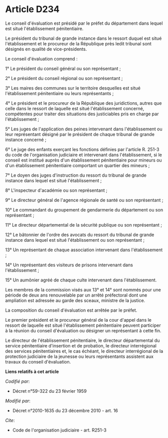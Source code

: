 # Article D234

Le conseil d'évaluation est présidé par le préfet du département dans lequel est situé l'établissement pénitentiaire. 

Le président du tribunal de grande instance dans le ressort duquel est situé l'établissement et le procureur de la République
près ledit tribunal sont désignés en qualité de vice-présidents. 

Le conseil d'évaluation comprend : 

1° Le président du conseil général ou son représentant ; 

2° Le président du conseil régional ou son représentant ; 

3° Les maires des communes sur le territoire desquelles est situé l'établissement pénitentiaire ou leurs représentants ; 

4° Le président et le procureur de la République des juridictions, autres que celle dans le ressort de laquelle est situé
l'établissement concerné, compétentes pour traiter des situations des justiciables pris en charge par l'établissement ; 

5° Les juges de l'application des peines intervenant dans l'établissement ou leur représentant désigné par le président de
chaque tribunal de grande instance concerné ; 

6° Le juge des enfants exerçant les fonctions définies par l'article R. 251-3 du code de l'organisation judiciaire et
intervenant dans l'établissement, si le conseil est institué auprès d'un établissement pénitentiaire pour mineurs ou d'un
établissement pénitentiaire comportant un quartier des mineurs ; 

7° Le doyen des juges d'instruction du ressort du tribunal de grande instance dans lequel est situé l'établissement ; 

8° L'inspecteur d'académie ou son représentant ; 

9° Le directeur général de l'agence régionale de santé ou son représentant ; 

10° Le commandant du groupement de gendarmerie du département ou son représentant ; 

11° Le directeur départemental de la sécurité publique ou son représentant ; 

12° Le bâtonnier de l'ordre des avocats du ressort du tribunal de grande instance dans lequel est situé l'établissement ou
son représentant ; 

13° Un représentant de chaque association intervenant dans l'établissement ; 

14° Un représentant des visiteurs de prisons intervenant dans l'établissement ; 

15° Un aumônier agréé de chaque culte intervenant dans l'établissement. 

Les membres de la commission visés aux 13° et 14° sont nommés pour une période de deux ans renouvelable par un arrêté
préfectoral dont une ampliation est adressée au garde des sceaux, ministre de la justice. 

La composition du conseil d'évaluation est arrêtée par le préfet. 

Le premier président et le procureur général de la cour d'appel dans le ressort de laquelle est situé l'établissement
pénitentiaire peuvent participer à la réunion du conseil d'évaluation ou désigner un représentant à cette fin. 

Le directeur de l'établissement pénitentiaire, le directeur départemental du service pénitentiaire d'insertion et de
probation, le directeur interrégional des services pénitentiaires et, le cas échéant, le directeur interrégional de la
protection judiciaire de la jeunesse ou leurs représentants assistent aux travaux du conseil d'évaluation.

**Liens relatifs à cet article**

_Codifié par_:

  - Décret n°59-322 du 23 février 1959

_Modifié par_:

  - Décret n°2010-1635 du 23 décembre 2010 - art. 16

_Cite_:

  - Code de l'organisation judiciaire - art. R251-3
